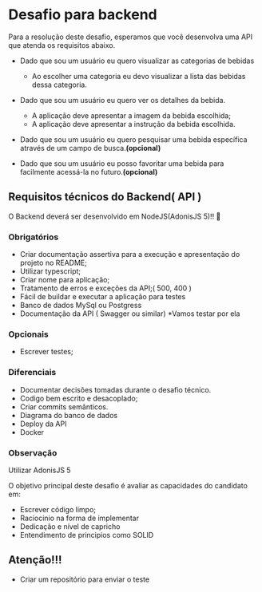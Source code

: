 # Desafio para backend

Para a resolução deste desafio, esperamos que você desenvolva uma API que atenda os requisitos abaixo.

- Dado que sou um usuário eu quero visualizar as categorias de bebidas

  - Ao escolher uma categoria eu devo visualizar a lista das bebidas dessa categoria.

- Dado que sou um usuário eu quero ver os detalhes da bebida.

  - A aplicação deve apresentar a imagem da bebida escolhida;
  - A aplicação deve apresentar a instrução da bebida escolhida.

- Dado que sou um usuário eu quero pesquisar uma bebida específica através de um campo de busca.**(opcional)**

- Dado que sou um usuário eu posso favoritar uma bebida para facilmente acessá-la no futuro.**(opcional)**

## Requisitos técnicos do Backend( API )

O Backend deverá ser desenvolvido em NodeJS(AdonisJS 5)!! :raised_hands:

### Obrigatórios

- Criar documentação assertiva para a execução e apresentação do projeto no README;
- Utilizar typescript;
- Criar nome para aplicação;
- Tratamento de erros e exceções da API;( 500, 400 )
- Fácil de buildar e executar a aplicação para testes
- Banco de dados MySql ou Postgress
- Documentação da API ( Swagger ou similar) \*Vamos testar por ela

### Opcionais

- Escrever testes;

### Diferenciais

- Documentar decisões tomadas durante o desafio técnico.
- Codigo bem escrito e desacoplado;
- Criar commits semânticos.
- Diagrama do banco de dados
- Deploy da API
- Docker

### Observação

Utilizar AdonisJS 5

O objetivo principal deste desafio é avaliar as capacidades do candidato em:

- Escrever código limpo;
- Raciocinio na forma de implementar
- Dedicação e nível de capricho
- Entendimento de principios como SOLID

## Atenção!!!

- Criar um repositório para enviar o teste
